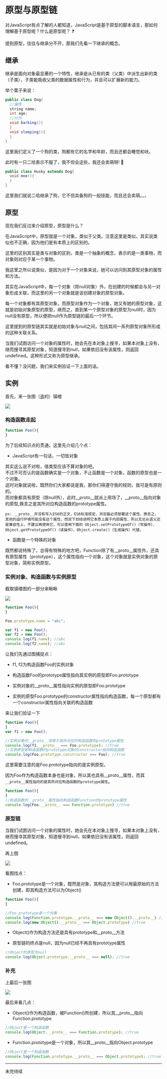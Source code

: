 # 原型与原型链

对JavaScript有点了解的人都知道，JavaScript是基于原型的脚本语言，那如何理解基于原型呢？什么是原型呢？ :question:

提到原型，往往与继承分不开，那我们先看一下继承的概念。

## 继承

继承是面向对象最显著的一个特性，继承是从已有的类（父类）中派生出新的类（子类），子类能吸收父类的数据属性和行为，并且可以扩展新的能力。

举个栗子来说：

```java
public class Dog{
  //属性
  string name;
  int age;
  //行为
  void barking(){
  }
  void sleeping(){
  }
}
```

这里我们定义了一个狗的类，狗都有它的名字和年龄，而且还都会睡觉和吠。

此时有一只二哈表示不服了，我不但会这些，我还会卖萌呀! :dog:

```java
public class Husky extends Dog{
  void moe(){
  }
}
```

这里我们就说二哈继承了狗，它不但具备狗的一般技能，而且还会卖萌。。。

## 原型

现在我们反过来介绍原型，原型是什么？

在JavaScript中，原型就是一个对象，类似于父类。注意这里是类似，其实说类似也不正确，因为他们是有本质上的区别的。

这里的区别其实是类与对象的区别，类是一个抽象的概念，表示的是一类事物，而对象则对应于某一个事物。

我这里之所以说类似，是因为对于一个对象来说，她可以访问到其原型对象的属性和方法。

其实在JavaScript中，每一个对象（除null对象）外，在创建的时候都会与另一对象形成关联，而这里的另一个对象就是该创建对象的原型对象。

每一个对象都有其原型对象，而原型对象作为一个对象，她又有她的原型对象，这就是初始对象原型的原型，继而之，直到某一个原型对象的原型为null时，因为null没有原型，所以便把null作为原型链的最后一个环节。

这里提到的原型链其实就是初始对象与null之间，包括其间一系列原型对象所形成的这种关联关系。

当我们试图访问一个对象的属性时，她会先在本对象上搜寻，如果本对象上没有，继而搜寻其原型对象，知道搜寻到null，如果依旧没有该属性，则返回undefined。这种形式又称为原型继承。

看不懂？没问题，我们来实例验证一下上面的话。

## 实例

首先，来一张图（盗的）镇楼

![](https://github.com/shextremely/study/tree/test/images/prototype.jpg)

### 构造函数走起

```javascript
function Foo(){
}
```

为了后续知识点的贯通，这里先介绍几个点：

* JavaScript有一句话，一切皆对象

其实这么说不对啦，值类型应该不算对象的吧。<br>
不过不可否认的是函数确实是一个对象，不止函数是一个对象，函数的原型也是一个对象。<br>
这时对象就说啦，既然你们大家都说是我，那你们得遵守我的规则，我可是有原则的。<br>
而对象都具有原型（除null外），此时__proto__就派上用场了，__proto__指向对象的原型,换言之是其所对应构造函数的prototype属性。

    ps: __proto__并没有写入ES6的正文，ES6标准规定，浏览器必须部署这个属性，换言之，其他的运行环境可能没有这个属性，而双下划线说明它本质上属于内部属性，所以无论从语义还是兼容性上，不建议再使用它，可以使用下面的 Object.setPrototypeOf()（写操作）、Object.getPrototypeOf()（读操作）、Object.create()（生成操作）代替。

* 函数是一个特殊的对象

既然都说特殊了，总得有特殊的地方吧，Function除了有__proto__属性外，还具有原型属性（prototype），这个属性指向一个对象，这个对象就是实例对象的原型对象，简称实例原型。

### 实例对象、构造函数与实例原型

截取镇楼图的一部分来瞅瞅

![](https://github.com/shextremely/study/tree/test/images/prototype-top.jpg)

```javascript
function Foo(){
}

Foo.prototype.name = "abc";

var f1 = new Foo();
var f2 = new Foo();
console.log(f1.name); //abc
console.log(f2.name); //abc
```

让我们先通过图捕捉点：
* f1, f2为构造函数Foo的实例对象

* 构造函数Foo的prototype属性指向其实例的原型即Foo.prototype

* 实例对象的__proto__属性指向实例的原型即Foo.prototype

* 实例的原型Foo.prototype的constructor属性指向构造函数，每一个原型都有一个constructor属性指向关联的构造函数

来让我们验证一下
```javascript
function Foo(){
}
var f1 = new Foo();

//实例对象的__proto__恒等于其所对应的构造函数的prototype属性
console.log(f1.__proto__ === Foo.prototype); //true
//实例原型即构造函数的prototype对象的constructor指向构造函数
console.log(Foo.prototype.constructor === Foo); //true
```

这里需要注意的是Foo.prototype指向的是实例原型。

因为Foo作为构造函数本身也是对象，所以其也具有__proto__属性，而其`__proto__属性指向的是其所对应构造函数的prototype属性`。


```javascript
function Foo(){
}
//构造函数的__proto__属性指向构造函数Function的prototype属性
console.log(Foo.__proto__ === Function.prototype) //true
```

### 原型链

当我们试图访问一个对象的属性时，她会先在本对象上搜寻，如果本对象上没有，继而搜寻其原型对象，知道搜寻到null，如果依旧没有该属性，则返回undefined。

再上图

![](https://github.com/shextremely/study/tree/test/images/prototype-center.jpg)

看图找点：
* Foo.prototype是一个对象，既然是对象，其构造方法便可以用最原始的方法创建，即其构造方法可以为Object()

```javascript
function Foo(){
}

//Foo.prototype是一个对象
console.log(Function.prototype.__proto__ === new Object().__proto__) //true
console.log(new Object().__proto__ === Object.prototype) //true
```

* Object()作为构造方法还是具有prototype和__proto__方法

* 原型链的终点是null，因为null已经不再具有prototype属性

```javascript
//Object的原型为null
console.log(Object.prototype.__proto__ === null); //true
```

### 补充

上最后一张图

![](https://github.com/shextremely/study/tree/test/images/prototype-bottom.jpg)

最后来看几点：
* Object()作为构造函数，被Function()所创建，所以其__proto__指向Function.prototype

```javascript
//Object是一个构造函数
console.log(Object.__proto__ === Function.prototype); //true
```

* Function.prototype是一个对象，所以其__proto__指向Object.prototype

```javascript
//Object是一个构造函数
console.log(Function.prototype.__proto__ === Object.prototype); //true
```

*****************
未完待续
